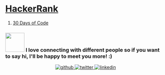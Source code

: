 # [HackerRank](https://www.hackerrank.com/dashboard)

1. [30 Days of Code](https://www.hackerrank.com/domains/tutorials/30-days-of-code?filters%5Bstatus%5D%5B%5D=unsolved&badge_type=30-days-of-code)


### <img src="https://media.giphy.com/media/LnQjpWaON8nhr21vNW/giphy.gif" width="60"> <b>I love connecting with different people</b> so if you want to say <b>hi, I'll be happy to meet you more!</b> :)

<div align="center">
<a href="https://github.com/creeper-exe" target="_blank">
<img src=https://img.shields.io/badge/github-%2324292e.svg?&style=for-the-badge&logo=github&logoColor=white alt=github style="margin-bottom: 5px;" />
</a>
<a href="https://twitter.com/Nouureldin_Ehab" target="_blank">
<img src=https://img.shields.io/badge/twitter-%2300acee.svg?&style=for-the-badge&logo=twitter&logoColor=white alt=twitter style="margin-bottom: 5px;" />
</a>
<a href="https://linkedin.com/in/noureldin-ehab-a57940190" target="_blank">
<img src=https://img.shields.io/badge/linkedin-%231E77B5.svg?&style=for-the-badge&logo=linkedin&logoColor=white alt=linkedin style="margin-bottom: 5px;" />
</a>  
</div>  
  
